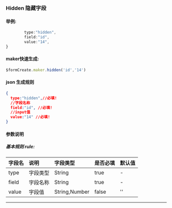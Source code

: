 ### Hidden 隐藏字段

#### 举例:
```js
        type:"hidden",
        field:"id",
        value:"14",
}
```



#### maker快速生成:
```js
$formCreate.maker.hidden('id','14')
```

#### json 生成规则
```json
{
  type:"hidden",//必填!
  //字段名称
  field:"id", //必填!
  //input值
  value:"14" //必填!
}
```

#### 参数说明
##### 基本规则 rule:

| 字段名 | 说明 | 字段类型 | 是否必填 | 默认值 |
| :--- | :--- | :--- | :--- | :--- |
| type | 字段类型 | String | true | - |
| field | 字段名称 | String | true | - |
| value | 字段值 | String,Number | false | '' |

---



